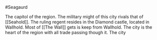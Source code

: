 #Seagaurd 

The capitol of the region. The military might of this city rivals that of [[Seahold]]. The ruling regent resides in the Diamond castle, located in Wallhold. Most of [[The Wall]] gets is keep from Wallhold. The city is the heart of the region with all trade passing though it. The city 